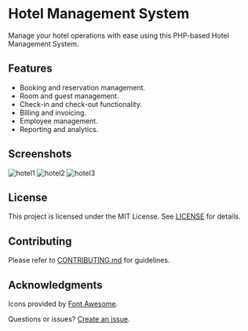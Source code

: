# Hotel Management System

Manage your hotel operations with ease using this PHP-based Hotel Management System.

## Features

- Booking and reservation management.
- Room and guest management.
- Check-in and check-out functionality.
- Billing and invoicing.
- Employee management.
- Reporting and analytics.

## Screenshots

![hotel1](https://github.com/peter-kimanzi/Hotel-Management-System/assets/71552773/fe5a164a-3b5f-4535-be2c-8c665e7f81c0)
![hotel2](https://github.com/peter-kimanzi/Hotel-Management-System/assets/71552773/08e91591-922d-4776-94e2-855877ad4f50)
![hotel3](https://github.com/peter-kimanzi/Hotel-Management-System/assets/71552773/c0c437c5-3a57-422b-83c4-269a5b1e545b)

## License

This project is licensed under the MIT License. See [LICENSE](LICENSE) for details.

## Contributing

Please refer to [CONTRIBUTING.md](CONTRIBUTING.md) for guidelines.

## Acknowledgments

Icons provided by [Font Awesome](https://fontawesome.com/).

Questions or issues? [Create an issue](https://github.com/peter-kimanzi/Hotel-Management-System/issues).
